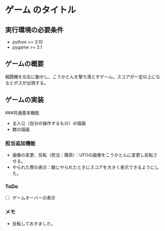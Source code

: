 # ゲーム のタイトル
## 実行環境の必要条件
* python >= 3.10
* pygame >= 2.1

## ゲームの概要
戦闘機を左右に動かし、こうかとんを撃ち落とすゲーム。スコアが一定以上になるとボスが出現する。

## ゲームの実装
###共通基本機能
* 主人公（自分の操作するもの）の描画
* 敵の描画

### 担当追加機能
* 画像の変更、反転（担当：篠原）：UFOの画像をこうかとんに変更し反転させる。
* やられた際の表示：敵にやられたときにスコアを大きく表示できるようにした。

### ToDo
- [ ] ゲームオーバーの表示

### メモ
* 反転しておきました。
